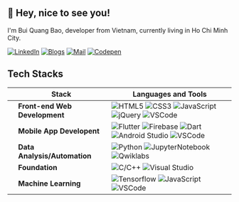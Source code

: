 ## 👋 Hey, nice to see you!
I'm Bui Quang Bao, developer from  Vietnam, currently living in  Ho Chi Minh City.

[![LinkedIn](https://img.shields.io/badge/-LinkedIn-black?style=flat-square&logo=LinkedIn)](https://www.linkedin.com/in/buiquangbao/)
[![Blogs](https://img.shields.io/badge/-Personal_Blogs-black?style=flat-square&logo=Tumblr)](https://buiquangbao.tumblr.com/)
[![Mail](https://img.shields.io/badge/-Mail-black?style=flat-square&logo=Gmail&logoColor=white)](mailto:quangbao.dev@gmail.com)
[![Codepen](https://img.shields.io/badge/-Codepen-black?style=flat-square&logo=Codepen)](https://codepen.io/buiquangbao)

## Tech Stacks
|   | Stack | Languages and Tools |
|-- |------|------------|
|   | **Front-end Web Development** | ![HTML5](https://img.shields.io/badge/-HTML5-black?style=flat-square&logo=html5) ![CSS3](https://img.shields.io/badge/-CSS3-black?style=flat-square&logo=css3&logoColor=blue) ![JavaScript](https://img.shields.io/badge/-JavaScript-black?style=flat-square&logo=javascript) ![jQuery](https://img.shields.io/badge/-jQuery-black?style=flat-square&logo=jquery) ![VSCode](https://img.shields.io/badge/-VSCode-black?style=flat-square&logo=visual-studio-code&logoColor=blue)|
|   | **Mobile App Developent** | ![Flutter](https://img.shields.io/badge/-Flutter-black?style=flat-square&logo=Flutter&logoColor=blue) ![Firebase](https://img.shields.io/badge/-Firebase-black?style=flat-square&logo=Firebase) ![Dart](https://img.shields.io/badge/-Dart-black?style=flat-square&logo=Dart&logoColor=blue) ![Android Studio](https://img.shields.io/badge/-Android_Studio-black?style=flat-square&logo=Android) ![VSCode](https://img.shields.io/badge/-VSCode-black?style=flat-square&logo=visual-studio-code&logoColor=blue) |
|   | **Data Analysis/Automation** | ![Python](https://img.shields.io/badge/-Python-black?style=flat-square&logo=Python) ![JupyterNotebook](https://img.shields.io/badge/-Jupyter_Notebook-black?style=flat-square&logo=Jupyter) ![Qwiklabs](https://img.shields.io/badge/-Qwiklabs-black?style=flat-square&logo=Qwiklabs) |
|   | **Foundation** | ![C/C++](https://img.shields.io/badge/-C/C++-black?style=flat-square&logo=c%2B%2B&logoColor=blue) ![Visual Studio](https://img.shields.io/badge/-Visual_Studio-black?style=flat-square&logo=visual-studio&logoColor=purple) |
|   | **Machine Learning** | ![Tensorflow](https://img.shields.io/badge/-TensorFlow-black?style=flat-square&logo=Tensorflow) ![JavaScript](https://img.shields.io/badge/-JavaScript-black?style=flat-square&logo=javascript) ![VSCode](https://img.shields.io/badge/-VSCode-black?style=flat-square&logo=visual-studio-code&logoColor=blue) |



<!-- 
    Visitors
    Portfolio
    Personal Blogs 
    Social Media, Contact
    Languages and Tools
    Projects
    Github Stats
 -->
